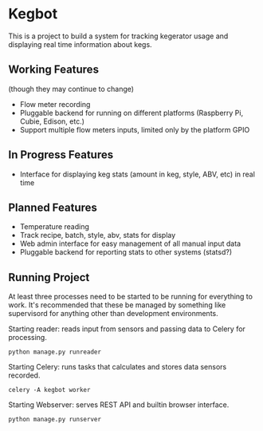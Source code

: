 Kegbot
======

This is a project to build a system for tracking kegerator usage and displaying real time
information about kegs.

Working Features
----------------

(though they may continue to change)

* Flow meter recording
* Pluggable backend for running on different platforms (Raspberry Pi, Cubie, Edison, etc.)
* Support multiple flow meters inputs, limited only by the platform GPIO

In Progress Features
--------------------

* Interface for displaying keg stats (amount in keg, style, ABV, etc) in real time

Planned Features
----------------

* Temperature reading
* Track recipe, batch, style, abv, stats for display
* Web admin interface for easy management of all manual input data
* Pluggable backend for reporting stats to other systems (statsd?)

Running Project
----------------

At least three processes need to be started to be running for everything to work. It's recommended
that these be managed by something like supervisord for anything other than development
environments.

Starting reader: reads input from sensors and passing data to Celery for processing.

```
python manage.py runreader
```

Starting Celery: runs tasks that calculates and stores data sensors recorded.

```
celery -A kegbot worker
```

Starting Webserver: serves REST API and builtin browser interface.

```
python manage.py runserver
```

